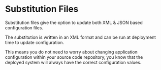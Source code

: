 # Substitution Files

Substitution files give the option to update both XML & JSON based configuration files.

The substitution is written in an XML format and can be run at deployment time to update configuration.

This means you do not need to worry about changing application configuration within your source code repository, you know that the deployed system will always have the correct configuration values.
